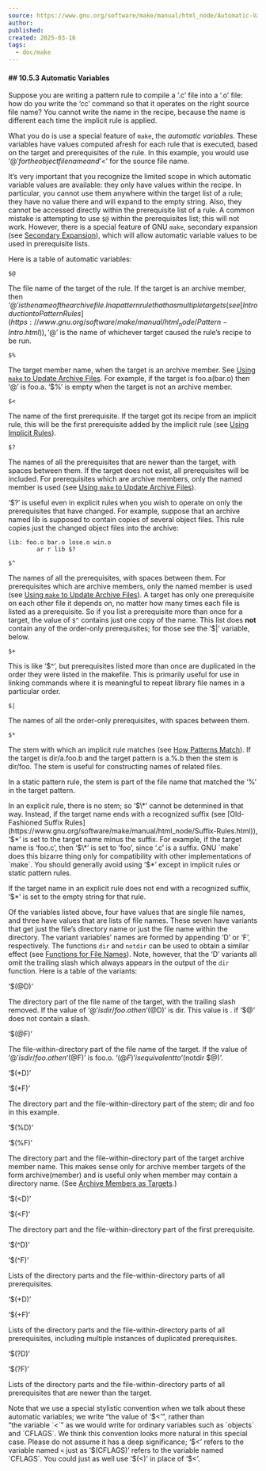 ```yaml
---
source: https://www.gnu.org/software/make/manual/html_node/Automatic-Variables.html
author: 
published: 
created: 2025-03-16
tags:
  - doc/make
---
```

#### ## 10.5.3 Automatic Variables

Suppose you are writing a pattern rule to compile a ‘.c’ file into a ‘.o’ file: how do you write the ‘cc’ command so that it operates on the right source file name? You cannot write the name in the recipe, because the name is different each time the implicit rule is applied.

What you do is use a special feature of `make`, the *automatic variables*. These variables have values computed afresh for each rule that is executed, based on the target and prerequisites of the rule. In this example, you would use ‘$@’ for the object file name and ‘$<’ for the source file name.

It’s very important that you recognize the limited scope in which automatic variable values are available: they only have values within the recipe. In particular, you cannot use them anywhere within the target list of a rule; they have no value there and will expand to the empty string. Also, they cannot be accessed directly within the prerequisite list of a rule. A common mistake is attempting to use `$@` within the prerequisites list; this will not work. However, there is a special feature of GNU `make`, secondary expansion (see [Secondary Expansion](https://www.gnu.org/software/make/manual/html_node/Secondary-Expansion.html)), which will allow automatic variable values to be used in prerequisite lists.

Here is a table of automatic variables:

`$@`

The file name of the target of the rule. If the target is an archive member, then ‘$@’ is the name of the archive file. In a pattern rule that has multiple targets (see [Introduction to Pattern Rules](https://www.gnu.org/software/make/manual/html_node/Pattern-Intro.html)), ‘$@’ is the name of whichever target caused the rule’s recipe to be run.

`$%`

The target member name, when the target is an archive member. See [Using `make` to Update Archive Files](https://www.gnu.org/software/make/manual/html_node/Archives.html). For example, if the target is foo.a(bar.o) then ‘$%’ is bar.o and ‘$@’ is foo.a. ‘$%’ is empty when the target is not an archive member.

`$<`

The name of the first prerequisite. If the target got its recipe from an implicit rule, this will be the first prerequisite added by the implicit rule (see [Using Implicit Rules](https://www.gnu.org/software/make/manual/html_node/Implicit-Rules.html)).

`$?`

The names of all the prerequisites that are newer than the target, with spaces between them. If the target does not exist, all prerequisites will be included. For prerequisites which are archive members, only the named member is used (see [Using `make` to Update Archive Files](https://www.gnu.org/software/make/manual/html_node/Archives.html)).

‘$?’ is useful even in explicit rules when you wish to operate on only the prerequisites that have changed. For example, suppose that an archive named lib is supposed to contain copies of several object files. This rule copies just the changed object files into the archive:

```
lib: foo.o bar.o lose.o win.o
        ar r lib $?
```

`$^`

The names of all the prerequisites, with spaces between them. For prerequisites which are archive members, only the named member is used (see [Using `make` to Update Archive Files](https://www.gnu.org/software/make/manual/html_node/Archives.html)). A target has only one prerequisite on each other file it depends on, no matter how many times each file is listed as a prerequisite. So if you list a prerequisite more than once for a target, the value of `$^` contains just one copy of the name. This list does **not** contain any of the order-only prerequisites; for those see the ‘$|’ variable, below.

`$+`

This is like ‘$^’, but prerequisites listed more than once are duplicated in the order they were listed in the makefile. This is primarily useful for use in linking commands where it is meaningful to repeat library file names in a particular order.

`$|`

The names of all the order-only prerequisites, with spaces between them.

`$*`

The stem with which an implicit rule matches (see [How Patterns Match](https://www.gnu.org/software/make/manual/html_node/Pattern-Match.html)). If the target is dir/a.foo.b and the target pattern is a.%.b then the stem is dir/foo. The stem is useful for constructing names of related files.

In a static pattern rule, the stem is part of the file name that matched the ‘%’ in the target pattern.

In an explicit rule, there is no stem; so ‘$\*’ cannot be determined in that way. Instead, if the target name ends with a recognized suffix (see [Old-Fashioned Suffix Rules](https://www.gnu.org/software/make/manual/html_node/Suffix-Rules.html)), ‘$\*’ is set to the target name minus the suffix. For example, if the target name is ‘foo.c’, then ‘$\*’ is set to ‘foo’, since ‘.c’ is a suffix. GNU `make` does this bizarre thing only for compatibility with other implementations of `make`. You should generally avoid using ‘$\*’ except in implicit rules or static pattern rules.

If the target name in an explicit rule does not end with a recognized suffix, ‘$\*’ is set to the empty string for that rule.

Of the variables listed above, four have values that are single file names, and three have values that are lists of file names. These seven have variants that get just the file’s directory name or just the file name within the directory. The variant variables’ names are formed by appending ‘D’ or ‘F’, respectively. The functions `dir` and `notdir` can be used to obtain a similar effect (see [Functions for File Names](https://www.gnu.org/software/make/manual/html_node/File-Name-Functions.html)). Note, however, that the ‘D’ variants all omit the trailing slash which always appears in the output of the `dir` function. Here is a table of the variants:

‘$(@D)’

The directory part of the file name of the target, with the trailing slash removed. If the value of ‘$@’ is dir/foo.o then ‘$(@D)’ is dir. This value is . if ‘$@’ does not contain a slash.

‘$(@F)’

The file-within-directory part of the file name of the target. If the value of ‘$@’ is dir/foo.o then ‘$(@F)’ is foo.o. ‘$(@F)’ is equivalent to ‘$(notdir $@)’.

‘$(\*D)’

‘$(\*F)’

The directory part and the file-within-directory part of the stem; dir and foo in this example.

‘$(%D)’

‘$(%F)’

The directory part and the file-within-directory part of the target archive member name. This makes sense only for archive member targets of the form archive(member) and is useful only when member may contain a directory name. (See [Archive Members as Targets](https://www.gnu.org/software/make/manual/html_node/Archive-Members.html).)

‘$(<D)’

‘$(<F)’

The directory part and the file-within-directory part of the first prerequisite.

‘$(^D)’

‘$(^F)’

Lists of the directory parts and the file-within-directory parts of all prerequisites.

‘$(+D)’

‘$(+F)’

Lists of the directory parts and the file-within-directory parts of all prerequisites, including multiple instances of duplicated prerequisites.

‘$(?D)’

‘$(?F)’

Lists of the directory parts and the file-within-directory parts of all prerequisites that are newer than the target.

Note that we use a special stylistic convention when we talk about these automatic variables; we write “the value of ‘$<’”, rather than “the variable `<`” as we would write for ordinary variables such as `objects` and `CFLAGS`. We think this convention looks more natural in this special case. Please do not assume it has a deep significance; ‘$<’ refers to the variable named `<` just as ‘$(CFLAGS)’ refers to the variable named `CFLAGS`. You could just as well use ‘$(<)’ in place of ‘$<’.